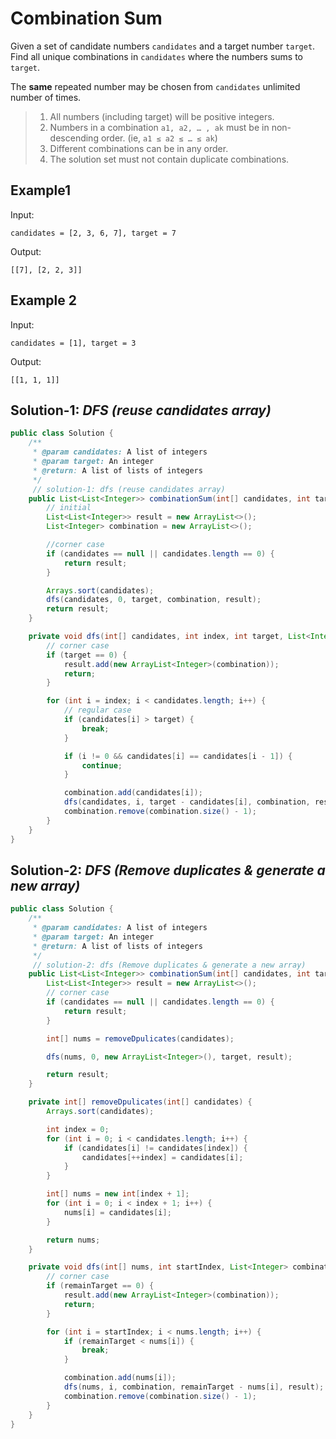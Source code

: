 # Combination Sum
Given a set of candidate numbers `candidates` and a target number `target`. Find all unique combinations in `candidates` where the numbers sums to `target`.

The **same** repeated number may be chosen from `candidates` unlimited number of times.

>1. All numbers (including target) will be positive integers.     
>2. Numbers in a combination `a1, a2, … , ak` must be in non-descending order. (ie, `a1 ≤ a2 ≤ … ≤ ak`)
>3. Different combinations can be in any order.
>4. The solution set must not contain duplicate combinations.

## Example1
Input:
```
candidates = [2, 3, 6, 7], target = 7

```
Output:
```
[[7], [2, 2, 3]]

```

## Example 2
Input:
```
candidates = [1], target = 3

```
Output:
```
[[1, 1, 1]]
```

## Solution-1: *DFS (reuse candidates array)*

```java
public class Solution {
    /**
     * @param candidates: A list of integers
     * @param target: An integer
     * @return: A list of lists of integers
     */
     // solution-1: dfs (reuse candidates array)
    public List<List<Integer>> combinationSum(int[] candidates, int target) {
        // initial
        List<List<Integer>> result = new ArrayList<>();
        List<Integer> combination = new ArrayList<>();

        //corner case
        if (candidates == null || candidates.length == 0) {
            return result;
        }

        Arrays.sort(candidates);
        dfs(candidates, 0, target, combination, result);
        return result;
    }

    private void dfs(int[] candidates, int index, int target, List<Integer> combination, List<List<Integer>> result) {
        // corner case
        if (target == 0) {
            result.add(new ArrayList<Integer>(combination));
            return;
        }

        for (int i = index; i < candidates.length; i++) {
            // regular case
            if (candidates[i] > target) {
                break;
            }

            if (i != 0 && candidates[i] == candidates[i - 1]) {
                continue;
            }

            combination.add(candidates[i]);
            dfs(candidates, i, target - candidates[i], combination, result);
            combination.remove(combination.size() - 1);
        }
    }
}

```

## Solution-2: *DFS (Remove duplicates & generate a new array)*

```java
public class Solution {
    /**
     * @param candidates: A list of integers
     * @param target: An integer
     * @return: A list of lists of integers
     */
     // solution-2: dfs (Remove duplicates & generate a new array)
    public List<List<Integer>> combinationSum(int[] candidates, int target) {
        List<List<Integer>> result = new ArrayList<>();
        // corner case
        if (candidates == null || candidates.length == 0) {
            return result;
        }

        int[] nums = removeDpulicates(candidates);

        dfs(nums, 0, new ArrayList<Integer>(), target, result);

        return result;
    }

    private int[] removeDpulicates(int[] candidates) {
        Arrays.sort(candidates);

        int index = 0;
        for (int i = 0; i < candidates.length; i++) {
            if (candidates[i] != candidates[index]) {
                candidates[++index] = candidates[i];
            }
        }

        int[] nums = new int[index + 1];
        for (int i = 0; i < index + 1; i++) {
            nums[i] = candidates[i];
        }

        return nums;
    }

    private void dfs(int[] nums, int startIndex, List<Integer> combination, int remainTarget, List<List<Integer>> result) {
        // corner case
        if (remainTarget == 0) {
            result.add(new ArrayList<Integer>(combination));
            return;
        }

        for (int i = startIndex; i < nums.length; i++) {
            if (remainTarget < nums[i]) {
                break;
            }

            combination.add(nums[i]);
            dfs(nums, i, combination, remainTarget - nums[i], result);
            combination.remove(combination.size() - 1);
        }
    }
}
```
